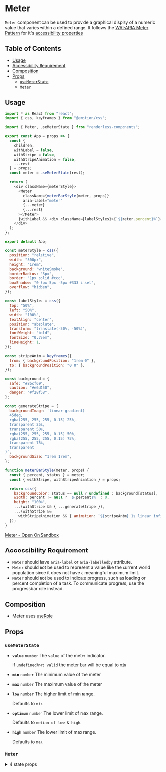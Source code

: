 # Meter

`Meter` component can be used to provide a graphical display of a numeric value
that varies within a defined range. It follows the
[WAI-ARIA Meter Pattern](https://w3c.github.io/aria-practices/#meter) for it's
[accessibility properties](https://w3c.github.io/aria-practices/#wai-aria-roles-states-and-properties-15)

## Table of Contents

- [Usage](#usage)
- [Accessibility Requirement](#accessibility-requirement)
- [Composition](#composition)
- [Props](#props)
  - [`useMeterState`](#usemeterstate)
  - [`Meter`](#meter)

## Usage

```js
import * as React from "react";
import { css, keyframes } from "@emotion/css";

import { Meter, useMeterState } from "renderless-components";

export const App = props => {
  const {
    children,
    withLabel = false,
    withStripe = false,
    withStripeAnimation = false,
    ...rest
  } = props;
  const meter = useMeterState(rest);

  return (
    <div className={meterStyle}>
      <Meter
        className={meterBarStyle(meter, props)}
        aria-label="meter"
        {...meter}
        {...rest}
      ></Meter>
      {withLabel && <div className={labelStyles}>{`${meter.percent}%`}</div>}
    </div>
  );
};

export default App;

const meterStyle = css({
  position: "relative",
  width: "500px",
  height: "1rem",
  background: "whiteSmoke",
  borderRadius: "3px",
  border: "1px solid #ccc",
  boxShadow: "0 5px 5px -5px #333 inset",
  overflow: "hidden",
});

const labelStyles = css({
  top: "50%",
  left: "50%",
  width: "100%",
  textAlign: "center",
  position: "absolute",
  transform: "translate(-50%, -50%)",
  fontWeight: "bold",
  fontSize: "0.75em",
  lineHeight: 1,
});

const stripeAnim = keyframes({
  from: { backgroundPosition: "1rem 0" },
  to: { backgroundPosition: "0 0" },
});

const background = {
  safe: "#8bcf69",
  caution: "#e6d450",
  danger: "#f28f68",
};

const generateStripe = {
  backgroundImage: `linear-gradient(
  45deg,
  rgba(255, 255, 255, 0.15) 25%,
  transparent 25%,
  transparent 50%,
  rgba(255, 255, 255, 0.15) 50%,
  rgba(255, 255, 255, 0.15) 75%,
  transparent 75%,
  transparent
)`,
  backgroundSize: "1rem 1rem",
};

function meterBarStyle(meter, props) {
  const { percent, status } = meter;
  const { withStripe, withStripeAnimation } = props;

  return css({
    backgroundColor: status == null ? undefined : background[status],
    width: percent != null ? `${percent}%` : 0,
    height: "100%",
    ...(withStripe && { ...generateStripe }),
    ...(withStripe &&
      withStripeAnimation && { animation: `${stripeAnim} 1s linear infinite` }),
  });
}
```

[Meter - Open On Sandbox](https://codesandbox.io/s/ypo8h)

## Accessibility Requirement

- `Meter` should have `aria-label` or `aria-labelledby` attribute.
- `Meter` should not be used to represent a value like the current world
  population since it does not have a meaningful maximum limit.
- `Meter` should not be used to indicate progress, such as loading or percent
  completion of a task. To communicate progress, use the progressbar role
  instead.

## Composition

- Meter uses [useRole](https://reakit.io/docs/role)

## Props

### `useMeterState`

- **`value`** <code>number</code> The `value` of the meter indicator.

  If `undefined`/`not valid` the meter bar will be equal to `min`

- **`min`** <code>number</code> The minimum value of the meter
- **`max`** <code>number</code> The maximum value of the meter
- **`low`** <code>number</code> The higher limit of min range.

  Defaults to `min`.

- **`optimum`** <code>number</code> The lower limit of max range.

  Defaults to `median of low & high`.

- **`high`** <code>number</code> The lower limit of max range.

  Defaults to `max`.

### `Meter`

<details><summary>4 state props</summary>
> These props are returned by the state hook. You can spread them into this component (`{...state}`) or pass them separately. You can also provide these props from your own state logic.

- **`value`** <code>number</code> The `value` of the meter indicator.

  If `undefined`/`not valid` the meter bar will be equal to `min`

- **`min`** <code>number</code> The minimum value of the meter
- **`max`** <code>number</code> The maximum value of the meter
- **`percent`** <code>number</code> Percentage of the value progressed with
  respect to min & max

</details>
